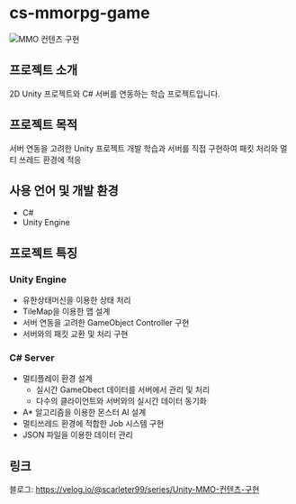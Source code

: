 # cs-mmorpg-game

![MMO 컨텐츠 구현](https://github.com/scarleter99/cs-mmorpg-game/assets/39542671/65e3fd16-e036-480e-baad-8feeefa93edf)

## 프로젝트 소개

2D Unity 프로젝트와 C# 서버를 연동하는 학습 프로젝트입니다.

## 프로젝트 목적

서버 연동을 고려한 Unity 프로젝트 개발 학습과 서버를 직접 구현하여 패킷 처리와 멀티 쓰레드 환경에 적응

## 사용 언어 및 개발 환경

- C#
- Unity Engine

## 프로젝트 특징

### Unity Engine

- 유한상태머신을 이용한 상태 처리
- TileMap을 이용한 맵 설계
- 서버 연동을 고려한 GameObject Controller 구현
- 서버와의 패킷 교환 및 처리 구현

### C# Server

- 멀티플레이 환경 설계
  - 실시간 GameObect 데이터를 서버에서 관리 및 처리
  - 다수의 클라이언트와 서버와의 실시간 데이터 동기화
- A* 알고리즘을 이용한 몬스터 AI 설계
- 멀티쓰레드 환경에 적합한 Job 시스템 구현
- JSON 파일을 이용한 데이터 관리

## 링크
블로그: https://velog.io/@scarleter99/series/Unity-MMO-컨텐츠-구현
